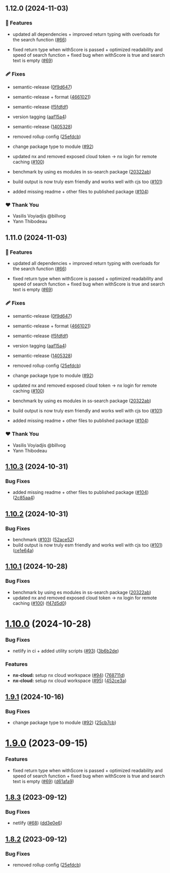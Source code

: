 ## 1.12.0 (2024-11-03)


### 🚀 Features

- updated all dependencies + improved return typing with overloads for the search function ([#66](https://github.com/yann510/ss-search/pull/66))

- fixed return type when withScore is passed + optimized readability and speed of search function + fixed bug when withScore is true and search text is empty ([#69](https://github.com/yann510/ss-search/pull/69))


### 🩹 Fixes

- semantic-release ([0f9d647](https://github.com/yann510/ss-search/commit/0f9d647))

- semantic-release + format ([4661021](https://github.com/yann510/ss-search/commit/4661021))

- semantic-release ([f5fdfdf](https://github.com/yann510/ss-search/commit/f5fdfdf))

- version tagging ([aaf15a4](https://github.com/yann510/ss-search/commit/aaf15a4))

- semantic-release ([1405328](https://github.com/yann510/ss-search/commit/1405328))

- removed rollup config ([25efdcb](https://github.com/yann510/ss-search/commit/25efdcb))

- change package type to module ([#92](https://github.com/yann510/ss-search/pull/92))

- updated nx and removed exposed cloud token -> nx login for remote caching ([#100](https://github.com/yann510/ss-search/pull/100))

- benchmark by using es modules in ss-search package ([20322ab](https://github.com/yann510/ss-search/commit/20322ab))

- build output is now truly esm friendly and works well with cjs too ([#101](https://github.com/yann510/ss-search/pull/101))

- added missing readme + other files to published package ([#104](https://github.com/yann510/ss-search/pull/104))


### ❤️  Thank You

- Vasilis Voyiadjis @billvog
- Yann Thibodeau

## 1.11.0 (2024-11-03)


### 🚀 Features

- updated all dependencies + improved return typing with overloads for the search function ([#66](https://github.com/yann510/ss-search/pull/66))

- fixed return type when withScore is passed + optimized readability and speed of search function + fixed bug when withScore is true and search text is empty ([#69](https://github.com/yann510/ss-search/pull/69))


### 🩹 Fixes

- semantic-release ([0f9d647](https://github.com/yann510/ss-search/commit/0f9d647))

- semantic-release + format ([4661021](https://github.com/yann510/ss-search/commit/4661021))

- semantic-release ([f5fdfdf](https://github.com/yann510/ss-search/commit/f5fdfdf))

- version tagging ([aaf15a4](https://github.com/yann510/ss-search/commit/aaf15a4))

- semantic-release ([1405328](https://github.com/yann510/ss-search/commit/1405328))

- removed rollup config ([25efdcb](https://github.com/yann510/ss-search/commit/25efdcb))

- change package type to module ([#92](https://github.com/yann510/ss-search/pull/92))

- updated nx and removed exposed cloud token -> nx login for remote caching ([#100](https://github.com/yann510/ss-search/pull/100))

- benchmark by using es modules in ss-search package ([20322ab](https://github.com/yann510/ss-search/commit/20322ab))

- build output is now truly esm friendly and works well with cjs too ([#101](https://github.com/yann510/ss-search/pull/101))

- added missing readme + other files to published package ([#104](https://github.com/yann510/ss-search/pull/104))


### ❤️  Thank You

- Vasilis Voyiadjis @billvog
- Yann Thibodeau

## [1.10.3](https://github.com/yann510/ss-search/compare/v1.10.2...v1.10.3) (2024-10-31)


### Bug Fixes

* added missing readme + other files to published package ([#104](https://github.com/yann510/ss-search/issues/104)) ([2c85aa4](https://github.com/yann510/ss-search/commit/2c85aa4bdb38e39ed859561a6e81ff50f17fc25b))

## [1.10.2](https://github.com/yann510/ss-search/compare/v1.10.1...v1.10.2) (2024-10-31)


### Bug Fixes

* benchmark ([#103](https://github.com/yann510/ss-search/issues/103)) ([52ace52](https://github.com/yann510/ss-search/commit/52ace525f6e89d04c7a246a4de674027cae82cf2))
* build output is now truly esm friendly and works well with cjs too ([#101](https://github.com/yann510/ss-search/issues/101)) ([ce1e64a](https://github.com/yann510/ss-search/commit/ce1e64a30bdd40c4abd1b8b881a288b29e18abef))

## [1.10.1](https://github.com/yann510/ss-search/compare/v1.10.0...v1.10.1) (2024-10-28)


### Bug Fixes

* benchmark by using es modules in ss-search package ([20322ab](https://github.com/yann510/ss-search/commit/20322ab61896eb8a7d35b0e922655f4da0976f62))
* updated nx and removed exposed cloud token -> nx login for remote caching ([#100](https://github.com/yann510/ss-search/issues/100)) ([f47d5d0](https://github.com/yann510/ss-search/commit/f47d5d0f15eaae1f0b6ca522774e5bf48f571604))

# [1.10.0](https://github.com/yann510/ss-search/compare/v1.9.1...v1.10.0) (2024-10-28)


### Bug Fixes

* netlify in ci + added utility scripts ([#93](https://github.com/yann510/ss-search/issues/93)) ([3b6b2de](https://github.com/yann510/ss-search/commit/3b6b2dec1de3f432b6ac95d92e62aa5b9e94c15d))


### Features

* **nx-cloud:** setup nx cloud workspace ([#94](https://github.com/yann510/ss-search/issues/94)) ([768711d](https://github.com/yann510/ss-search/commit/768711d2b85fcc828875217e824037455e90d706))
* **nx-cloud:** setup nx cloud workspace ([#95](https://github.com/yann510/ss-search/issues/95)) ([452ce3a](https://github.com/yann510/ss-search/commit/452ce3a3bd59b05cdf6b9c2e25138f1b5fcdac73))

## [1.9.1](https://github.com/yann510/ss-search/compare/v1.9.0...v1.9.1) (2024-10-16)


### Bug Fixes

* change package type to module ([#92](https://github.com/yann510/ss-search/issues/92)) ([25cb7cb](https://github.com/yann510/ss-search/commit/25cb7cb823fff58b865c345035ec73974a621d73))

# [1.9.0](https://github.com/yann510/ss-search/compare/v1.8.3...v1.9.0) (2023-09-15)


### Features

* fixed return type when withScore is passed + optimized readability and speed of search function + fixed bug when withScore is true and search text is empty ([#69](https://github.com/yann510/ss-search/issues/69)) ([d61afa9](https://github.com/yann510/ss-search/commit/d61afa998ebd69872b1a294351d37d2e77cf9651))

## [1.8.3](https://github.com/yann510/ss-search/compare/v1.8.2...v1.8.3) (2023-09-12)


### Bug Fixes

* netlify ([#68](https://github.com/yann510/ss-search/issues/68)) ([dd3e0e6](https://github.com/yann510/ss-search/commit/dd3e0e625412813e6389ef1cb9e1e0c783679797))

## [1.8.2](https://github.com/yann510/ss-search/compare/v1.8.1...v1.8.2) (2023-09-12)


### Bug Fixes

* removed rollup config ([25efdcb](https://github.com/yann510/ss-search/commit/25efdcb3740e7569d4c3f30caf003eaf4b821c65))
